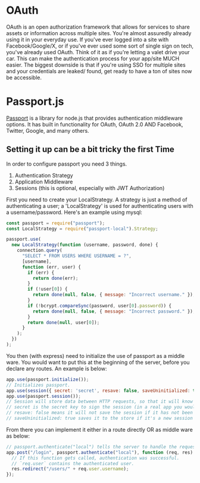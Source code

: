 # OAuth

OAuth is an open authorization framework that allows for services to share assets or information across multiple sites. You're almost assuredly already using it in your everyday use. If you've ever logged into a site with Facebook/Google/X, or if you've ever used some sort of single sign on tech, you've already used OAuth. Think of it as if you're letting a valet drive your car. This can make the authentication process for your app/site MUCH easier. The biggest downside is that if you're using SSO for multiple sites and your credentials are leaked/ found, get ready to have a ton of sites now be accessible.

# Passport.js

[Passport](https://www.passportjs.org/) is a library for node.js that provides authentication middleware options. It has built in functionality for OAuth, OAuth 2.0 AND Facebook, Twitter, Google, and many others.

## Setting it up can be a bit tricky the first Time

In order to configure passport you need 3 things.

1. Authentication Strategy
2. Application Middleware
3. Sessions (this is optional, especially with JWT Authorization)

First you need to create your LocalStrategy. A strategy is just a method of authenticating a user; a 'LocalStrategy' is used for authenticating users with a username/password. Here's an example using mysql:

```javascript
const passport = require("passport");
const LocalStrategy = require("passport-local").Strategy;

passport.use(
  new LocalStrategy(function (username, password, done) {
    connection.query(
      "SELECT * FROM USERS WHERE USERNAME = ?",
      [username],
      function (err, user) {
        if (err) {
          return done(err);
        }
        if (!user[0]) {
          return done(null, false, { message: "Incorrect username." });
        }
        if (!bcrypt.compareSync(password, user[0].password)) {
          return done(null, false, { message: "Incorrect password." });
        }
        return done(null, user[0]);
      }
    );
  })
);
```

You then (with express) need to initialize the use of passport as a middle ware. You would want to put this at the beginning of the server, before you declare any routes.
An example is below:

```javascript
app.use(passport.initialize());
// Initializes passport.
app.use(session({ secret: 'secret', resave: false, saveUninitialized: true}));
app.use(passport.session());
// Session will store data between HTTP requests, so that it will know the user is logged in between requests.
// secret is the secret key to sign the session (in a real app you would use a long, random string for security).
// resave: false means it will not save the session if it has not been modified.
// saveUninitialized: true saves it to the store if it's a new session but not modified.
```

From there you can implement it either in a route directly OR as middle ware as below:

```javascript
// passport.authenticate("local") tells the server to handle the request at /login with the 'local' strategy.
app.post("/login", passport.authenticate("local"), function (req, res) {
  // If this function gets called, authentication was successful.
  // `req.user` contains the authenticated user.
  res.redirect("/users/" + req.user.username);
});
```
